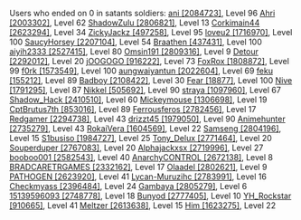 Users who ended on 0 in satants soldiers:
[ani [2084723]](https://www.torn.com/profiles.php?XID=[2084723]), Level 96
[Ahri [2003302]](https://www.torn.com/profiles.php?XID=[2003302]), Level 62
[ShadowZulu [2806821]](https://www.torn.com/profiles.php?XID=[2806821]), Level 13
[Corkimain44 [2623294]](https://www.torn.com/profiles.php?XID=[2623294]), Level 34
[ZickyJackz [497258]](https://www.torn.com/profiles.php?XID=[497258]), Level 95
[loveu2 [1716970]](https://www.torn.com/profiles.php?XID=[1716970]), Level 100
[SaucyHorsey [2207104]](https://www.torn.com/profiles.php?XID=[2207104]), Level 54
[Braathen [437431]](https://www.torn.com/profiles.php?XID=[437431]), Level 100
[aiyih2333 [2527415]](https://www.torn.com/profiles.php?XID=[2527415]), Level 80
[Omsin191 [2809316]](https://www.torn.com/profiles.php?XID=[2809316]), Level 9
[Detour [2292012]](https://www.torn.com/profiles.php?XID=[2292012]), Level 20
[jOOGOGO [916222]](https://www.torn.com/profiles.php?XID=[916222]), Level 73
[FoxRox [1808872]](https://www.torn.com/profiles.php?XID=[1808872]), Level 99
[f0rk [1573549]](https://www.torn.com/profiles.php?XID=[1573549]), Level 100
[aungwaiyantun [2022604]](https://www.torn.com/profiles.php?XID=[2022604]), Level 69
[feku [155212]](https://www.torn.com/profiles.php?XID=[155212]), Level 89
[Badboy [2108422]](https://www.torn.com/profiles.php?XID=[2108422]), Level 30
[Fear [18877]](https://www.torn.com/profiles.php?XID=[18877]), Level 100
[Nive [1791295]](https://www.torn.com/profiles.php?XID=[1791295]), Level 87
[Nikkel [505692]](https://www.torn.com/profiles.php?XID=[505692]), Level 90
[straya [1097960]](https://www.torn.com/profiles.php?XID=[1097960]), Level 67
[Shadow_Hack [2410510]](https://www.torn.com/profiles.php?XID=[2410510]), Level 60
[Mickeymouse [1306698]](https://www.torn.com/profiles.php?XID=[1306698]), Level 19
[CptBrutus7th [853016]](https://www.torn.com/profiles.php?XID=[853016]), Level 89
[Ferrousferos [2782456]](https://www.torn.com/profiles.php?XID=[2782456]), Level 17
[Redgamer [2294738]](https://www.torn.com/profiles.php?XID=[2294738]), Level 43
[drizzt45 [1979050]](https://www.torn.com/profiles.php?XID=[1979050]), Level 90
[Animehunter [2735279]](https://www.torn.com/profiles.php?XID=[2735279]), Level 43
[RokaiVera [1604569]](https://www.torn.com/profiles.php?XID=[1604569]), Level 22
[Samseng [2804196]](https://www.torn.com/profiles.php?XID=[2804196]), Level 15
[S1busiso [1984727]](https://www.torn.com/profiles.php?XID=[1984727]), Level 25
[Tony_Delux [2771464]](https://www.torn.com/profiles.php?XID=[2771464]), Level 20
[Souperduper [2767083]](https://www.torn.com/profiles.php?XID=[2767083]), Level 20
[Alphajackxsx [2719996]](https://www.torn.com/profiles.php?XID=[2719996]), Level 27
[booboo001 [2582543]](https://www.torn.com/profiles.php?XID=[2582543]), Level 40
[AnarchyCONTROL [2672138]](https://www.torn.com/profiles.php?XID=[2672138]), Level 8
[BRADCARETRGAMES [2332162]](https://www.torn.com/profiles.php?XID=[2332162]), Level 17
[Olaadel [2802621]](https://www.torn.com/profiles.php?XID=[2802621]), Level 9
[PATHOGEN [2623920]](https://www.torn.com/profiles.php?XID=[2623920]), Level 41
[Lycan-Muruzihc [2783991]](https://www.torn.com/profiles.php?XID=[2783991]), Level 16
[Checkmyass [2396484]](https://www.torn.com/profiles.php?XID=[2396484]), Level 24
[Gambaya [2805279]](https://www.torn.com/profiles.php?XID=[2805279]), Level 6
[15139596093 [2748778]](https://www.torn.com/profiles.php?XID=[2748778]), Level 18
[Bunyod [2777405]](https://www.torn.com/profiles.php?XID=[2777405]), Level 10
[YH_Rockstar [910665]](https://www.torn.com/profiles.php?XID=[910665]), Level 41
[Meltzer [2613638]](https://www.torn.com/profiles.php?XID=[2613638]), Level 15
[Him [1623275]](https://www.torn.com/profiles.php?XID=[1623275]), Level 22
